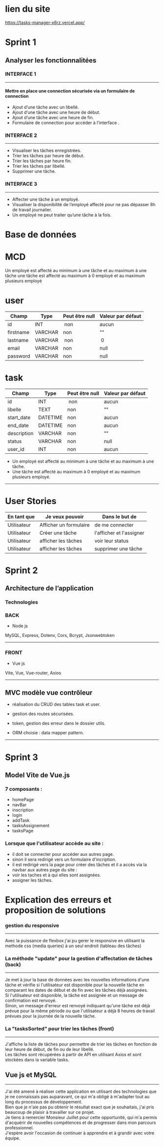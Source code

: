 # lien du site 

https://tasks-manager-x6rz.vercel.app/

# Sprint 1

## Analyser les fonctionnalitées

### INTERFACE 1
----

#### Mettre en place une connection sécurisée via un formulaire de connection

- Ajout d’une tâche avec un libellé.
- Ajout d’une tâche avec une heure de début.
- Ajout d’une tâche avec une heure de fin.
- Formulaire de connection pour accéder à l’interface .

### INTERFACE 2
---

- Visualiser les tâches enregistrées.
- Trier les tâches par heure de début.
- Trier les tâches par heure fin.
- Trier les tâches par libellé.
- Supprimer une tâche.

### INTERFACE 3
---
- Affecter une tâche à un employé. 
- Visualiser la disponibilité de l’employé affecté pour ne pas dépasser 8h de travail journalier.
- Un employé ne peut traiter qu’une tâche à la fois.


# Base de données 

# MCD 

Un employé est affecté au minimum à une tâche et au maximum à une tâche
une tâche est affecté au maximum à 0 employé et au maximum plusieurs employé 


# user

| Champ | Type | Peut être null | Valeur par défaut |
|---|---|---|---|
| id | INT | non | aucun|
| firstname | VARCHAR | non | "" |
| lastname | VARCHAR | non | 0 |
| email | VARCHAR | non | null |
| password | VARCHAR | non | null |


# task

| Champ | Type | Peut être null | Valeur par défaut |
|---|---|---|---|
| id | INT | non | aucun|
| libelle | TEXT | non | "" |
| start_date | DATETIME | non | aucun |
| end_date | DATETIME | non | aucun |
| description | VARCHAR | non | "" |
| status | VARCHAR | non | null |
| user_id | INT | non | aucun |


- Un employé est affecté au minimum à une tâche et au maximum à une tâche.
- Une tâche est affecté au maximum à 0 employé et au maximum plusieurs employé. 

---
# User Stories

|En tant que|Je veux pouvoir| Dans le but de|
|---|---|---|
|Utilisateur|Afficher un formulaire|de me connecter|
|Utilisateur|Créer une tâche|l'afficher et l'assigner |
|Utilisateur|afficher les tâches|voir leur status |
|Utilisateur|afficher les tâches|supprimer une tâche |

# Sprint 2

## Architecture de l’application

### Technologies 

### BACK
- Node js

MySQL, Express, Dotenv, Cors, Bcrypt, Jsonwebtoken

---

### FRONT
- Vue js

Vite, Vue, Vue-router, Axios

---

## MVC modèle vue contrôleur


- réalisation du CRUD des tables task et user.

- gestion des routes sécurisées.

- token, gestion des erreur dans le dossier utils.

- ORM choisie : data mapper pattern.

---

# Sprint 3

## Model Vite de Vue.js 

### 7 composants : 
- homePage
- navBar
- inscription
- login
- addTask
- tasksAssignement
- tasksPage

### Lorsque que l'utilisateur accède au site :

- il doit se connecter pour accéder aux autres page.
- sinon il sera redirigé vers un formulaire d'incription.
- il est redirigé vers la page pour créer des tâches et il a accès via la navbar aux autres page du site : 
- voir les taches et à qui elles sont assignées.
- assigner les tâches.

# Explication des erreurs et proposition de solutions

### gestion du responsive
---

Avec la puissance de flexbox j'ai pu gerer le responsive en utilisant la methode css (media queries) à un seul endroit (tableau des tâches) 

### La méthode "update" pour la gestion d'affectation de tâches (back)
---

 Je met à jour la base de données avec les nouvelles informations d'une tâche et vérifie si l'utilisateur est disponible pour la nouvelle tâche en comparant les dates de début et de fin avec les tâches déjà assignées.  
 Si l'utilisateur est disponible, la tâche est assignée et un message de confirmation est renvoyé.  
 Sinon, un message d'erreur est renvoyé indiquant qu'une tâche est déjà prévue pour la même période ou que l'utilisateur a déjà 8 heures de travail prévues pour la journée de la nouvelle tâche.

### La "tasksSorted" pour trier les tâches (front)
---

 J'affiche la liste de tâches pour permettre de trier les tâches en fonction de leur heure de début, de fin ou de leur libellé.  
 Les tâches sont récupérées à partir de API en utilisant Axios et sont stockées dans la variable tasks.


## Vue js et MySQL
---

J'ai été amené à réaliser cette application en utilisant des technologies que je ne connaissais pas auparavant, ce qui m'a obligé à m'adapter tout au long du processus de développement.  
Bien que je n'aie pas pu obtenir le résultat exact que je souhaitais, j'ai pris beaucoup de plaisir à travailler sur ce projet.   
Je tiens à remercier Monsieur Juillet pour cette opportunité, qui m'a permis d'acquérir de nouvelles compétences et de progresser dans mon parcours professionnel.  
J'espère avoir l'occasion de continuer à apprendre et à grandir avec votre équipe.